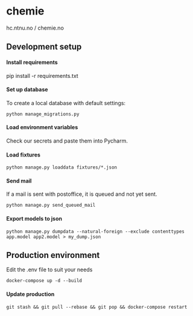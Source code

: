 # chemie
hc.ntnu.no / chemie.no

## Development setup

#### Install requirements
pip install -r requirements.txt

#### Set up database
To create a local database with default settings: 
```shell
python manage_migrations.py
```
#### Load environment variables
Check our secrets and paste them into Pycharm.

#### Load fixtures
```shell
python manage.py loaddata fixtures/*.json
```

#### Send mail
If a mail is sent with postoffice, it is queued and not yet sent.
```
python manage.py send_queued_mail 
```

#### Export models to json
```
python manage.py dumpdata --natural-foreign --exclude contenttypes app.model app2.model > my_dump.json
```

## Production environment
Edit the .env file to suit your needs

```
docker-compose up -d --build
```

#### Update production
```
git stash && git pull --rebase && git pop && docker-compose restart
```
